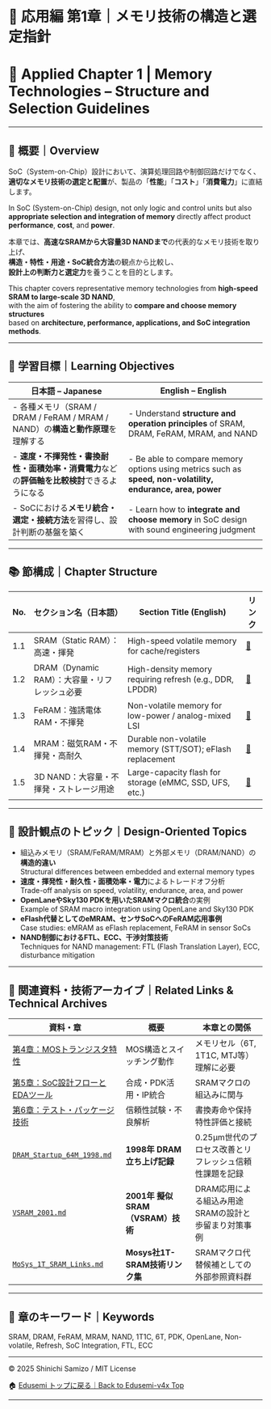 # 💾 応用編 第1章｜メモリ技術の構造と選定指針  
# 💾 Applied Chapter 1 | Memory Technologies – Structure and Selection Guidelines

---

## 📘 概要｜Overview

SoC（System-on-Chip）設計において、演算処理回路や制御回路だけでなく、  
**適切なメモリ技術の選定と配置**が、製品の「**性能**」「**コスト**」「**消費電力**」に直結します。

In SoC (System-on-Chip) design, not only logic and control units but also  
**appropriate selection and integration of memory** directly affect product **performance**, **cost**, and **power**.

本章では、**高速なSRAMから大容量3D NANDまで**の代表的なメモリ技術を取り上げ、  
**構造・特性・用途・SoC統合方法**の観点から比較し、  
**設計上の判断力と選定力**を養うことを目的とします。

This chapter covers representative memory technologies from **high-speed SRAM to large-scale 3D NAND**,  
with the aim of fostering the ability to **compare and choose memory structures**  
based on **architecture, performance, applications, and SoC integration methods**.

---

## 🎯 学習目標｜Learning Objectives

| 日本語 – Japanese                                                                                              | English – English                                                                                             |
|---------------------------------------------------------------------------------------------------------------|---------------------------------------------------------------------------------------------------------------|
| - 各種メモリ（SRAM / DRAM / FeRAM / MRAM / NAND）の**構造と動作原理**を理解する                                 | - Understand **structure and operation principles** of SRAM, DRAM, FeRAM, MRAM, and NAND                     |
| - **速度・不揮発性・書換耐性・面積効率・消費電力**などの**評価軸を比較検討**できるようになる                    | - Be able to compare memory options using metrics such as **speed, non-volatility, endurance, area, power** |
| - SoCにおける**メモリ統合・選定・接続方法**を習得し、設計判断の基盤を築く                                       | - Learn how to **integrate and choose memory** in SoC design with sound engineering judgment                |

---

## 📚 節構成｜Chapter Structure

| No. | セクション名（日本語）                             | Section Title (English)                                    | リンク |
|-----|----------------------------------------------------|-------------------------------------------------------------|--------|
| 1.1 | SRAM（Static RAM）：高速・揮発                      | High-speed volatile memory for cache/registers              | [📎](sram.md) |
| 1.2 | DRAM（Dynamic RAM）：大容量・リフレッシュ必要       | High-density memory requiring refresh (e.g., DDR, LPDDR)    | [📎](dram.md) |
| 1.3 | FeRAM：強誘電体RAM・不揮発                          | Non-volatile memory for low-power / analog-mixed LSI        | [📎](feram.md) |
| 1.4 | MRAM：磁気RAM・不揮発・高耐久                        | Durable non-volatile memory (STT/SOT); eFlash replacement    | [📎](mram.md) |
| 1.5 | 3D NAND：大容量・不揮発・ストレージ用途              | Large-capacity flash for storage (eMMC, SSD, UFS, etc.)     | [📎](3dnand.md) |

---

## 🧠 設計観点のトピック｜Design-Oriented Topics

- 組込みメモリ（SRAM/FeRAM/MRAM）と外部メモリ（DRAM/NAND）の**構造的違い**  
  Structural differences between embedded and external memory types  
- **速度・揮発性・耐久性・面積効率・電力**によるトレードオフ分析  
  Trade-off analysis on speed, volatility, endurance, area, and power  
- **OpenLaneやSky130 PDKを用いたSRAMマクロ統合**の実例  
  Example of SRAM macro integration using OpenLane and Sky130 PDK  
- **eFlash代替としてのeMRAM、センサSoCへのFeRAM応用事例**  
  Case studies: eMRAM as eFlash replacement, FeRAM in sensor SoCs  
- **NAND制御におけるFTL、ECC、干渉対策技術**  
  Techniques for NAND management: FTL (Flash Translation Layer), ECC, disturbance mitigation  

---

## 🔗 関連資料・技術アーカイブ｜Related Links & Technical Archives

| 資料・章 | 概要 | 本章との関係 |
|----------|------|-------------|
| [第4章：MOSトランジスタ特性](../chapter4_mos_characteristics/) | MOS構造とスイッチング動作 | メモリセル（6T, 1T1C, MTJ等）理解に必要 |
| [第5章：SoC設計フローとEDAツール](../chapter5_soc_design_flow/) | 合成・PDK活用・IP統合 | SRAMマクロの組込みに関与 |
| [第6章：テスト・パッケージ技術](../chapter6_test_and_package/) | 信頼性試験・不良解析 | 書換寿命や保持特性評価と接続 |
| [`DRAM_Startup_64M_1998.md`](https://github.com/Samizo-AITL/Edusemi-Plus/blob/main/archive/in1998/DRAM_Startup_64M_1998.md) | **1998年 DRAM立ち上げ記録** | 0.25µm世代のプロセス改善とリフレッシュ信頼性課題を記録 |
| [`VSRAM_2001.md`](https://github.com/Samizo-AITL/Edusemi-Plus/blob/main/archive/in2001/VSRAM_2001.md) | **2001年 擬似SRAM（VSRAM）技術** | DRAM応用による組込み用途SRAMの設計と歩留まり対策事例 |
| [`MoSys_1T_SRAM_Links.md`](https://github.com/Samizo-AITL/Edusemi-Plus/blob/main/archive/in2001/MoSys_1T_SRAM_Links.md) | **Mosys社1T-SRAM技術リンク集** | SRAMマクロ代替候補としての外部参照資料群 |

---

## 🧩 章のキーワード｜Keywords

SRAM, DRAM, FeRAM, MRAM, NAND, 1T1C, 6T, PDK, OpenLane, Non-volatile, Refresh, SoC Integration, FTL, ECC


---

© 2025 Shinichi Samizo / MIT License

🏠 [Edusemi トップに戻る｜Back to Edusemi-v4x Top](../README.md)


---
